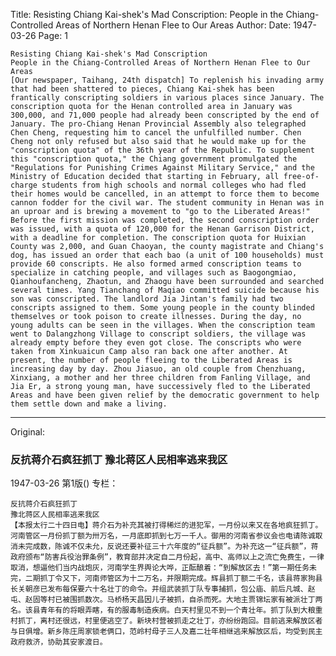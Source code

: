 Title: Resisting Chiang Kai-shek's Mad Conscription: People in the Chiang-Controlled Areas of Northern Henan Flee to Our Areas
Author:
Date: 1947-03-26
Page: 1

    Resisting Chiang Kai-shek's Mad Conscription
    People in the Chiang-Controlled Areas of Northern Henan Flee to Our Areas
    [Our newspaper, Taihang, 24th dispatch] To replenish his invading army that had been shattered to pieces, Chiang Kai-shek has been frantically conscripting soldiers in various places since January. The conscription quota for the Henan controlled area in January was 300,000, and 71,000 people had already been conscripted by the end of January. The pro-Chiang Henan Provincial Assembly also telegraphed Chen Cheng, requesting him to cancel the unfulfilled number. Chen Cheng not only refused but also said that he would make up for the "conscription quota" of the 36th year of the Republic. To supplement this "conscription quota," the Chiang government promulgated the "Regulations for Punishing Crimes Against Military Service," and the Ministry of Education decided that starting in February, all free-of-charge students from high schools and normal colleges who had fled their homes would be cancelled, in an attempt to force them to become cannon fodder for the civil war. The student community in Henan was in an uproar and is brewing a movement to "go to the Liberated Areas!" Before the first mission was completed, the second conscription order was issued, with a quota of 120,000 for the Henan Garrison District, with a deadline for completion. The conscription quota for Huixian County was 2,000, and Guan Chaoyan, the county magistrate and Chiang's dog, has issued an order that each bao (a unit of 100 households) must provide 60 conscripts. He also formed armed conscription teams to specialize in catching people, and villages such as Baogongmiao, Qianhoufancheng, Zhaotun, and Zhaogu have been surrounded and searched several times. Yang Tianchang of Maqiao committed suicide because his son was conscripted. The landlord Jia Jintan's family had two conscripts assigned to them. Some young people in the county blinded themselves or took poison to create illnesses. During the day, no young adults can be seen in the villages. When the conscription team went to Dalangzhong Village to conscript soldiers, the village was already empty before they even got close. The conscripts who were taken from Xinkuaicun Camp also ran back one after another. At present, the number of people fleeing to the Liberated Areas is increasing day by day. Zhou Jiasuo, an old couple from Chenzhuang, Xinxiang, a mother and her three children from Fanling Village, and Jia Er, a strong young man, have successively fled to the Liberated Areas and have been given relief by the democratic government to help them settle down and make a living.



<hr /> 

Original: 


### 反抗蒋介石疯狂抓丁  豫北蒋区人民相率逃来我区

1947-03-26
第1版()
专栏：

    反抗蒋介石疯狂抓丁
    豫北蒋区人民相率逃来我区
    【本报太行二十四日电】蒋介石为补充其被打得稀烂的进犯军，一月份以来又在各地疯狂抓丁。河南管区一月份抓丁额为卅万名，一月底即抓到七万一千人。御用的河南省参议会也电请陈诚取消未完成数，陈诚不仅未允，反说还要补征三十六年度的“征兵额”。为补充这一“征兵额”，蒋政府颁布“防害兵役治罪条例”，教育部并决定自二月份起，高中、高师以上之流亡免费生，一律取消，想逼他们当内战炮灰，河南学生界舆论大哗，正酝酿着：“到解放区去！”第一期任务未完，二期抓丁令又下，河南师管区为十二万名，并限期完成。辉县抓丁额二千名，该县蒋家狗县长关朝彦已发布每保要六十名壮丁的命令。并组武装抓丁队专事捕抓，包公庙、前后凡城、赵屯、赵固等村已被围抓数次。马桥杨天昌因儿子被抓，自杀而死。大地主贾锦坛家有被派壮丁两名。该县青年有的将眼弄瞎，有的服毒制造疾病。白天村里见不到一个青壮年。抓丁队到大粮重村抓丁，离村还很远，村里便逃空了。新块村营被抓走之壮丁，亦纷纷跑回。目前逃来解放区者与日俱增。新乡陈庄周家锁老俩口，范岭村母子三人及嘉二壮年相继逃来解放区后，均受到民主政府救济，协助其安家渡日。
